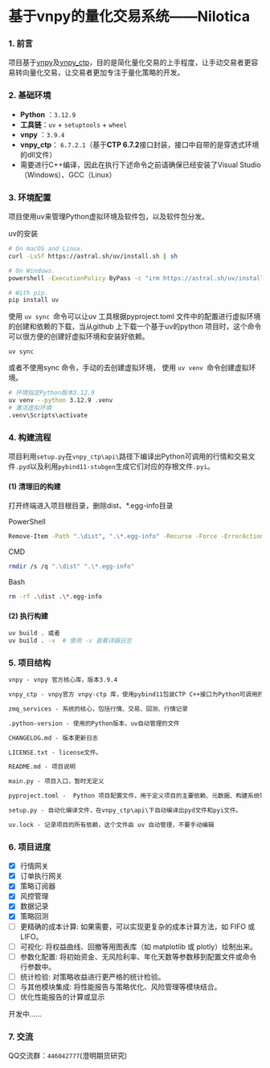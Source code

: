 # 基于vnpy的量化交易系统——Nilotica

### **1. 前言**

项目基于[vnpy](https://github.com/vnpy/vnpy)及[vnpy_ctp](https://github.com/vnpy/vnpy_ctp)，目的是简化量化交易的上手程度，让手动交易者更容易转向量化交易，让交易者更加专注于量化策略的开发。

### **2. 基础环境**

- **Python** ：`3.12.9`
- **工具链**：`uv` + `setuptools` + `wheel`
- **vnpy** ：`3.9.4`
- **vnpy_ctp**： `6.7.2.1`（基于**CTP 6.7.2**接口封装，接口中自带的是穿透式环境的dll文件）
- 需要进行C++编译，因此在执行下述命令之前请确保已经安装了Visual Studio（Windows）、GCC（Linux）

### **3. 环境配置**

项目使用uv来管理Python虚拟环境及软件包，以及软件包分发。

uv的安装

```bash
# On macOS and Linux.
curl -LsSf https://astral.sh/uv/install.sh | sh

# On Windows.
powershell -ExecutionPolicy ByPass -c "irm https://astral.sh/uv/install.ps1 | iex"

# With pip.
pip install uv
```

使用 `uv sync `命令可以让uv 工具根据pyproject.toml 文件中的配置进行虚拟环境的创建和依赖的下载，当从github 上下载一个基于uv的python 项目时，这个命令可以很方便的创建好虚拟环境和安装好依赖。

```
uv sync
```

或者不使用sync 命令，手动的去创建虚拟环境， 使用 `uv venv `命令创建虚拟环境。

```bash
# 环境指定Python版本3.12.9
uv venv --python 3.12.9 .venv
# 激活虚拟环境
.venv\Scripts\activate
```

### **4. 构建流程**

项目利用`setup.py`在`vnpy_ctp\api\`路径下编译出Python可调用的行情和交易文件`.pyd`以及利用`pybind11-stubgen`生成它们对应的存根文件`.pyi`。

#### **(1) 清理旧的构建**

打开终端进入项目根目录，删除dist、*.egg-info目录

PowerShell 

```bash
Remove-Item -Path ".\dist", ".\*.egg-info" -Recurse -Force -ErrorAction SilentlyContinue
```

CMD

```bash
rmdir /s /q ".\dist" ".\*.egg-info"
```

Bash

```bash
rm -rf .\dist .\*.egg-info
```

#### **(2) 执行构建**

```bash
uv build . 或者
uv build . -v  # 使用 -v 查看详细日志
```

### **5. 项目结构**

```reStructuredText
vnpy - vnpy 官方核心库，版本3.9.4

vnpy_ctp - vnpy官方 vnpy-ctp 库，使用pybind11包装CTP C++接口为Python可调用的接口。

zmq_services - 系统的核心，包括行情、交易、回测、行情记录

.python-version - 使用的Python版本，uv自动管理的文件

CHANGELOG.md - 版本更新日志

LICENSE.txt - license文件。

README.md - 项目说明

main.py - 项目入口，暂时无定义

pyproject.toml -  Python 项目配置文件，用于定义项目的主要依赖、元数据、构建系统等信息。

setup.py - 自动化编译文件，在vnpy_ctp\api\下自动编译出pyd文件和pyi文件。

uv.lock - 记录项目的所有依赖，这个文件由 uv 自动管理，不要手动编辑
```



### **6. 项目进度**

- [x] 行情网关
- [x] 订单执行网关
- [x] 策略订阅器
- [x] 风控管理
- [x] 数据记录
- [x] 策略回测
- [ ] 更精确的成本计算: 如果需要，可以实现更复杂的成本计算方法，如 FIFO 或 LIFO。
- [ ] 可视化: 将权益曲线、回撤等用图表库（如 matplotlib 或 plotly）绘制出来。
- [ ] 参数化配置: 将初始资金、无风险利率、年化天数等参数移到配置文件或命令行参数中。
- [ ] 统计检验: 对策略收益进行更严格的统计检验。
- [ ] 与其他模块集成: 将性能报告与策略优化、风险管理等模块结合。
- [ ] 优化性能报告的计算或显示

开发中......

### **7. 交流**

QQ交流群：`446042777`(澄明期货研究)